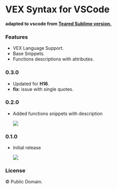 # VEX Syntax for VSCode

**adapted to vscode from [Teared Sublime version.](https://github.com/teared/vex)**

### Features

- VEX Language Support.
- Base Snippets.
- Functions descriptions with attributes.

### 0.3.0
- Updated for **H16**.
- **fix**: issue with single quotes.

### 0.2.0

- Added functions snippets with description
	
	![](https://raw.githubusercontent.com/melMass/vscode-vex/master/images/function_descriptions.gif)

### 0.1.0

- Initial release
	
	![](https://raw.githubusercontent.com/melMass/vscode-vex/master/images/basic_snippets.gif)

### License

© Public Domain.